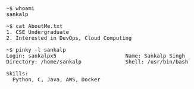 <pre>
~$ whoami
sankalp
  
~$ cat AboutMe.txt
1. CSE Undergraduate
2. Interested in DevOps, Cloud Computing

~$ pinky -l sankalp
Login: sankalpx5                      Name: Sankalp Singh
Directory: /home/sankalp              Shell: /usr/bin/bash
  
Skills:
  Python, C, Java, AWS, Docker

</pre>

